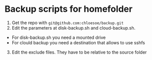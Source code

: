 # Backup scripts for homefolder
1. Get the repo with ```git@github.com:chloesoe/backup.git```
2. Edit the parameters at disk-backup.sh and cloud-backup.sh.
  * For disk-backup.sh you need a mounted drive
  * For clould backup you need a destination that allows to use sshfs
3. Edit the exclude files. They have to be relative to the source folder


